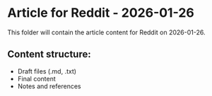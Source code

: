 # Article for Reddit - 2026-01-26

This folder will contain the article content for Reddit on 2026-01-26.

## Content structure:
- Draft files (.md, .txt)
- Final content
- Notes and references
